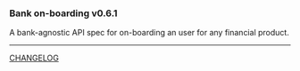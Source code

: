 ### Bank on-boarding v0.6.1
A bank-agnostic API spec for on-boarding an user for any financial product.

---

[CHANGELOG](CHANGELOG.md)
